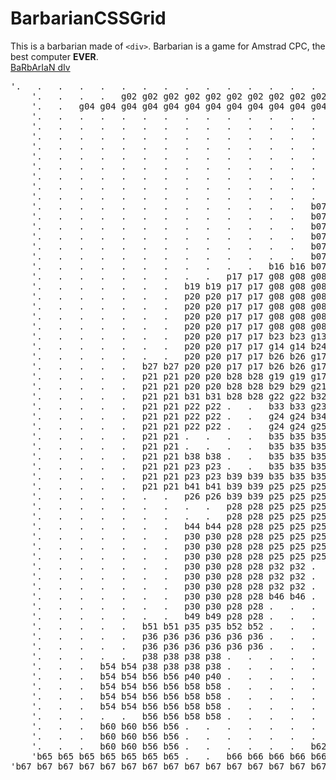 # BarbarianCSSGrid
This is a barbarian made of ```<div>```.
Barbarian is a game for Amstrad CPC, the best computer __EVER__.
<br>
[BaRbArIaN dIv](http://88.164.211.96/BarbarianCSSGrid/)
<pre>'.   .   .   .   .   .   .   .   .   .   .   .   .   .   .   .   .   .   .   .   .   .   .   .   .   g01 g01 .   .   .   .   .   .   .   .   '
	'.   .   .   .   g02 g02 g02 g02 g02 g02 g02 g02 g02 g02 g02 g02 g02 g02 g02 g02 g02 g02 g02 g02 g02 g01 g01 p01 p01 p01 p01 .   .   g03 g03 '
	'.   .   g04 g04 g04 g04 g04 g04 g04 g04 g04 g04 g04 g04 g04 g04 g04 g04 g04 g04 g04 g04 g04 g04 g04 g01 g01 p01 p01 p01 p01 g05 g05 g03 g03 '
	'.   .   .   .   .   .   .   .   .   .   .   .   .   .   .   .   .   .   .   .   .   .   .   .   .   g01 g01 p01 p01 p01 p01 .   .   g03 g03 '
	'.   .   .   .   .   .   .   .   .   .   .   .   .   .   .   .   .   .   .   .   .   .   .   .   .   .   .   b01 b01 p02 p02 .   .   .   .   '
	'.   .   .   .   .   .   .   .   .   .   .   .   .   .   .   .   .   .   .   .   .   .   .   .   .   .   .   .   .   p02 p02 .   .   .   .   '
	'.   .   .   .   .   .   .   .   .   .   .   .   .   .   .   .   .   .   .   .   .   .   .   .   .   .   .   p03 p03 p02 p02 .   .   .   .   '
	'.   .   .   .   .   .   .   .   .   .   .   .   .   .   .   .   .   b02 b02 .   .   .   .   .   .   .   .   p03 p03 p02 p02 .   .   .   .   '
	'.   .   .   .   .   .   .   .   .   .   .   .   .   .   .   b03 b03 b03 b03 b03 b03 .   .   .   .   .   .   b04 b04 p02 p02 .   .   .   .   '
	'.   .   .   .   .   .   .   .   .   .   .   .   .   .   .   b05 b05 p04 p04 b06 b06 .   .   .   .   p05 p05 p05 p05 p02 p02 .   .   .   .   '
	'.   .   .   .   .   .   .   .   .   .   .   .   .   .   .   g06 g06 g06 g06 g06 g06 .   .   .   .   p05 p05 p05 p05 p02 p02 .   .   .   .   '
	'.   .   .   .   .   .   .   .   .   .   .   .   .   .   .   p06 p06 p06 p06 p06 p06 .   .   .   .   p05 p05 p05 p05 .   .   .   .   .   .   '
	'.   .   .   .   .   .   .   .   .   .   .   .   .   b07 b07 b08 b08 p07 p07 b09 b09 b09 b09 b09 b09 p05 p05 p05 p05 .   .   .   .   .   .   '
	'.   .   .   .   .   .   .   .   .   .   .   .   .   b07 b07 p08 p08 p08 p08 p08 p08 b10 b10 p09 p09 p05 p05 p05 p05 .   .   .   .   .   .   '
	'.   .   .   .   .   .   .   .   .   .   .   .   .   b07 b07 p08 p08 p08 p08 p08 p08 b10 b10 p09 p09 p05 p05 p05 p05 .   .   .   .   .   .   '
	'.   .   .   .   .   .   .   .   .   .   .   .   .   b07 b07 p10 p10 b11 b11 p11 p11 b10 b10 p09 p09 p05 p05 p05 p05 .   .   .   .   .   .   '
	'.   .   .   .   .   .   .   .   .   .   .   .   .   b07 b07 b12 b12 p12 p12 b13 b13 b10 b10 p09 p09 p13 p13 .   .   .   .   .   .   .   .   '
	'.   .   .   .   .   .   .   .   .   .   .   .   .   b07 b07 p14 p14 b14 b14 b13 b13 b10 b10 b15 b15 p13 p13 .   .   .   .   .   .   .   .   '
	'.   .   .   .   .   .   .   .   .   .   .   b16 b16 b07 b07 p14 p14 p15 p15 b13 b13 g07 g07 p16 p16 p13 p13 .   .   .   .   .   .   .   .   '
	'.   .   .   .   .   .   .   .   .   p17 p17 g08 g08 g08 g08 b17 b17 p15 p15 b13 b13 g07 g07 b18 b18 p13 p13 .   .   .   .   .   .   .   .   '
	'.   .   .   .   .   .   .   b19 b19 p17 p17 g08 g08 g08 g08 p18 p18 p18 p18 p18 p18 g07 g07 p19 p19 .   .   .   .   .   .   .   .   .   .   '
	'.   .   .   .   .   .   .   p20 p20 p17 p17 g08 g08 g08 g08 g09 g09 b20 b20 g10 g10 g10 g10 p19 p19 .   .   .   .   .   .   .   .   .   .   '
	'.   .   .   .   .   .   .   p20 p20 p17 p17 g08 g08 g08 g08 g09 g09 g11 g11 g10 g10 g10 g10 b21 b21 .   .   .   .   .   .   .   .   .   .   '
	'.   .   .   .   .   .   .   p20 p20 p17 p17 g08 g08 g08 g08 g09 g09 g11 g11 g10 g10 g10 g10 g12 g12 .   .   .   .   .   .   .   .   .   .   '
	'.   .   .   .   .   .   .   p20 p20 p17 p17 g08 g08 g08 g08 g09 g09 g11 g11 g10 g10 g10 g10 b22 b22 .   .   .   .   .   .   .   .   .   .   '
	'.   .   .   .   .   .   .   p20 p20 p17 p17 b23 b23 g13 g13 g09 g09 g11 g11 g10 g10 g10 g10 b22 b22 .   .   .   .   .   .   .   .   .   .   '
	'.   .   .   .   .   .   .   p20 p20 p17 p17 g14 g14 b24 b24 b24 b24 g15 g15 g15 g15 b25 b25 g16 g16 .   .   .   .   .   .   .   .   .   .   '
	'.   .   .   .   .   .   .   p20 p20 p17 p17 b26 b26 g17 g17 g17 g17 g15 g15 g15 g15 g18 g18 g18 g18 .   .   .   .   .   .   .   .   .   .   '
	'.   .   .   .   .   b27 b27 p20 p20 p17 p17 b26 b26 g17 g17 g17 g17 g15 g15 g15 g15 g18 g18 g18 g18 .   .   .   .   .   .   .   .   .   .   '
	'.   .   .   .   .   p21 p21 p20 p20 b28 b28 g19 g19 g17 g17 g17 g17 g15 g15 g15 g15 g18 g18 g18 g18 .   .   .   .   .   .   .   .   .   .   '
	'.   .   .   .   .   p21 p21 p20 p20 b28 b28 b29 b29 g21 g21 g20 g20 g20 g20 g20 g20 g20 g20 b30 b30 .   .   .   .   .   .   .   .   .   .   '
	'.   .   .   .   .   p21 p21 b31 b31 b28 b28 g22 g22 b32 b32 g20 g20 g20 g20 g20 g20 g20 g20 .   .   .   .   .   .   .   .   .   .   .   .   '
	'.   .   .   .   .   p21 p21 p22 p22 .   .   b33 b33 g23 g23 g20 g20 g20 g20 g20 g20 g20 g20 .   .   .   .   .   .   .   .   .   .   .   .   '
	'.   .   .   .   .   p21 p21 p22 p22 .   .   g24 g24 b34 b34 g20 g20 g20 g20 g20 g20 g20 g20 .   .   .   .   .   .   .   .   .   .   .   .   '
	'.   .   .   .   .   p21 p21 p22 p22 .   .   g24 g24 g25 g25 g20 g20 g20 g20 g20 g20 g20 g20 .   .   .   .   .   .   .   .   .   .   .   .   '
	'.   .   .   .   .   p21 p21 .   .   .   .   b35 b35 b35 b35 g26 g26 g26 g26 g26 g26 b36 b36 .   .   .   .   .   .   .   .   .   .   .   .   '
	'.   .   .   .   .   p21 p21 .   .   .   .   b35 b35 b35 b35 b37 b37 b37 b37 b37 b37 b36 b36 .   .   .   .   .   .   .   .   .   .   .   .   '
	'.   .   .   .   .   p21 p21 b38 b38 .   .   b35 b35 b35 b35 b37 b37 b37 b37 b37 b37 b36 b36 .   .   .   .   .   .   .   .   .   .   .   .   '
	'.   .   .   .   .   p21 p21 p23 p23 .   .   b35 b35 b35 b35 b37 b37 b37 b37 b37 b37 b36 b36 b40 b40 .   .   .   .   .   .   .   .   .   .   '
	'.   .   .   .   .   p21 p21 p23 p23 b39 b39 b35 b35 b35 b35 b37 b37 b37 b37 b37 b37 p24 p24 p24 p24 .   .   .   .   .   .   .   .   .   .   '
	'.   .   .   .   .   p21 p21 b41 b41 b39 b39 p25 p25 p25 p25 b37 b37 b37 b37 b37 b37 p24 p24 p24 p24 .   .   .   .   .   .   .   .   .   .   '
	'.   .   .   .   .   .   .   p26 p26 b39 b39 p25 p25 p25 p25 b42 b42 b42 b42 p27 p27 p24 p24 p24 p24 .   .   .   .   .   .   .   .   .   .   '
	'.   .   .   .   .   .   .   .   .   p28 p28 p25 p25 p25 p25 p29 p29 b43 b43 p27 p27 p24 p24 p24 p24 .   .   .   .   .   .   .   .   .   .   '
	'.   .   .   .   .   .   .   .   .   p28 p28 p25 p25 p25 p25 p29 p29 .   .   p27 p27 p24 p24 p24 p24 .   .   .   .   .   .   .   .   .   .   '
	'.   .   .   .   .   .   .   b44 b44 p28 p28 p25 p25 p25 p25 .   .   .   .   p27 p27 p24 p24 p24 p24 .   .   .   .   .   .   .   .   .   .   '
	'.   .   .   .   .   .   .   p30 p30 p28 p28 p25 p25 p25 p25 .   .   .   .   p27 p27 p24 p24 p24 p24 p31 p31 .   .   .   .   .   .   .   .   '
	'.   .   .   .   .   .   .   p30 p30 p28 p28 p25 p25 p25 p25 .   .   .   .   p27 p27 p24 p24 p24 p24 p31 p31 .   .   .   .   .   .   .   .   '
	'.   .   .   .   .   .   .   p30 p30 p28 p28 p25 p25 p25 p25 .   .   .   .   b45 b45 p24 p24 p24 p24 p31 p31 .   .   .   .   .   .   .   .   '
	'.   .   .   .   .   .   .   p30 p30 p28 p28 p32 p32 .   .   .   .   .   .   .   .   p24 p24 p24 p24 p31 p31 .   .   .   .   .   .   .   .   '
	'.   .   .   .   .   .   .   p30 p30 p28 p28 p32 p32 .   .   .   .   .   .   .   .   p24 p24 p24 p24 p31 p31 .   .   .   .   .   .   .   .   '
	'.   .   .   .   .   .   .   p30 p30 p28 p28 p32 p32 .   .   .   .   .   .   .   .   p24 p24 p24 p24 p31 p31 .   .   .   .   .   .   .   .   '
	'.   .   .   .   .   .   .   p30 p30 p28 p28 b46 b46 .   .   .   .   .   .   .   .   b47 b47 p33 p33 p31 p31 .   .   .   .   .   .   .   .   '
	'.   .   .   .   .   .   .   p30 p30 p28 p28 .   .   .   .   .   .   .   .   .   .   b47 b47 p33 p33 b48 b48 .   .   .   .   .   .   .   .   '
	'.   .   .   .   .   .   .   b49 b49 p28 p28 .   .   .   .   .   .   .   .   .   .   .   .   b50 b50 p34 p34 .   .   .   .   .   .   .   .   '
	'.   .   .   .   .   b51 b51 p35 p35 b52 b52 .   .   .   .   .   .   .   .   .   .   .   .   b50 b50 p34 p34 .   .   .   .   .   .   .   .   '
	'.   .   .   .   .   p36 p36 p36 p36 p36 p36 .   .   .   .   .   .   .   .   .   .   .   .   p37 p37 p37 p37 p37 p37 .   .   .   .   .   .   '
	'.   .   .   .   .   p36 p36 p36 p36 p36 p36 .   .   .   .   .   .   .   .   .   .   .   .   p37 p37 p37 p37 p37 p37 .   .   .   .   .   .   '
	'.   .   .   .   .   p38 p38 p38 p38 .   .   .   .   .   .   .   .   .   .   .   .   .   .   p37 p37 p37 p37 p37 p37 b59 b59 .   .   .   .   '
	'.   .   .   b54 b54 p38 p38 p38 p38 .   .   .   .   .   .   .   .   .   .   .   .   .   .   b55 b55 p39 p39 b53 b53 b59 b59 .   .   .   .   '
	'.   .   .   b54 b54 b56 b56 p40 p40 .   .   .   .   .   .   .   .   .   .   .   .   .   .   b55 b55 b57 b57 b53 b53 b59 b59 .   .   .   .   '
	'.   .   .   b54 b54 b56 b56 b58 b58 .   .   .   .   .   .   .   .   .   .   .   .   .   .   b55 b55 b57 b57 b53 b53 b59 b59 .   .   .   .   '
	'.   .   .   b54 b54 b56 b56 b58 b58 .   .   .   .   .   .   .   .   .   .   .   .   .   .   .   .   b57 b57 b53 b53 .   .   .   .   .   .   '
	'.   .   .   b54 b54 b56 b56 b58 b58 .   .   .   .   .   .   .   .   .   .   .   .   .   .   .   .   b57 b57 b53 b53 .   .   .   .   .   .   '
	'.   .   .   .   .   b56 b56 b58 b58 .   .   .   .   .   .   .   .   .   .   .   .   .   .   .   .   b57 b57 b53 b53 .   .   .   .   .   .   '
	'.   .   .   b60 b60 b56 b56 .   .   .   .   .   .   .   .   .   .   .   .   .   .   .   .   .   .   b57 b57 b53 b53 .   .   .   .   .   .   '
	'.   .   .   b60 b60 b56 b56 .   .   .   .   .   .   .   .   .   .   .   .   .   .   .   .   .   .   .   .   b53 b53 b61 b61 .   .   .   .   '
	'.   .   .   b60 b60 b56 b56 .   .   .   .   .   .   b62 b62 b62 b62 b62 b62 b62 b62 b62 b62 .   .   b63 b63 b53 b53 b61 b61 b64 .   .   .   '
	'b65 b65 b65 b65 b65 b65 b65 .   .   b66 b66 b66 b66 b66 b66 b66 b66 b66 b66 b66 b66 b66 b66 b66 b66 b66 b66 b66 b66 b66 b66 b66 b66 b66 b66 '
'b67 b67 b67 b67 b67 b67 b67 b67 b67 b67 b67 b67 b67 b67 b67 .   .   .   .   .   .   .   .   .   .   .   .   .   .   .   .   .   .   .   .   '</pre>
